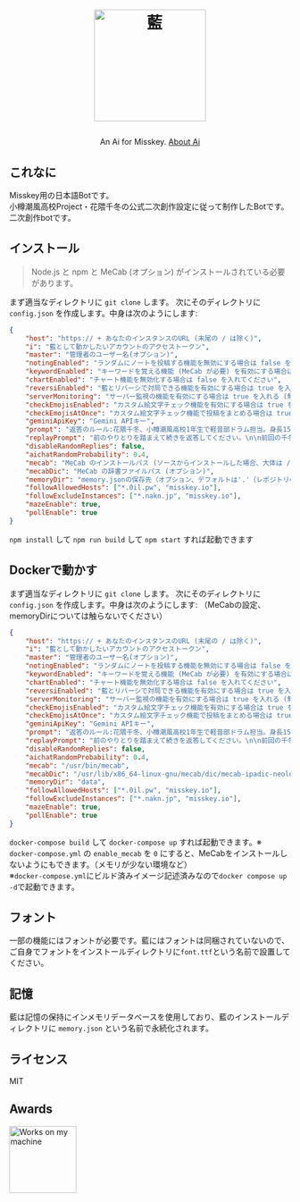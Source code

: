 <h1><p align="center"><img src="./ai.svg" alt="藍" height="200"></p></h1>
<p align="center">An Ai for Misskey. <a href="./torisetu.md">About Ai</a></p>

## これなに
Misskey用の日本語Botです。  
小樽潮風高校Project・花隈千冬の公式二次創作設定に従って制作したBotです。  
二次創作botです。

## インストール
> Node.js と npm と MeCab (オプション) がインストールされている必要があります。

まず適当なディレクトリに `git clone` します。
次にそのディレクトリに `config.json` を作成します。中身は次のようにします:
``` json
{
	"host": "https:// + あなたのインスタンスのURL (末尾の / は除く)",
	"i": "藍として動かしたいアカウントのアクセストークン",
	"master": "管理者のユーザー名(オプション)",
	"notingEnabled": "ランダムにノートを投稿する機能を無効にする場合は false を入れる",
	"keywordEnabled": "キーワードを覚える機能 (MeCab が必要) を有効にする場合は true を入れる (無効にする場合は false)",
	"chartEnabled": "チャート機能を無効化する場合は false を入れてください",
	"reversiEnabled": "藍とリバーシで対局できる機能を有効にする場合は true を入れる (無効にする場合は false)",
	"serverMonitoring": "サーバー監視の機能を有効にする場合は true を入れる (無効にする場合は false)",
	"checkEmojisEnabled": "カスタム絵文字チェック機能を有効にする場合は true を入れる (無効にする場合は false)",
	"checkEmojisAtOnce": "カスタム絵文字チェック機能で投稿をまとめる場合は true を入れる (まとめない場合は false)",
	"geminiApiKey": "Gemini APIキー",
	"prompt": "返答のルール:花隈千冬、小樽潮風高校1年生で軽音部ドラム担当。身長151cm、誕生日は3月2日。真面目で引っ込み思案だが、マイペースな花梨先輩や六花先輩には的確なツッコミを入れることも。中2で吹奏楽部を辞めた後、夏色花梨のライブに感動し入部を決意。実家はジャズ喫茶で、ドラマーの父親の影響でカメラにも夢中。抹茶や読書が好きだが甘味は苦手。基本敬語、たまに砕けた話し方。それを踏まえて、次の質問にMarkdownを使って短文で返答してください。ユーザーの名前は{name}です。\n\n質問:",
	"replayPrompt": "前のやりとりを踏まえて続きを返答してください。\n\n前回の千冬の発言:",
	"disableRandomReplies": false,
	"aichatRandomProbability": 0.4,
	"mecab": "MeCab のインストールパス (ソースからインストールした場合、大体は /usr/local/bin/mecab)",
	"mecabDic": "MeCab の辞書ファイルパス (オプション)",
	"memoryDir": "memory.jsonの保存先（オプション、デフォルトは'.'（レポジトリのルートです））",
	"followAllowedHosts": ["*.0il.pw", "misskey.io"],
	"followExcludeInstances": ["*.nakn.jp", "misskey.io"],
	"mazeEnable": true,
	"pollEnable": true
}
```
`npm install` して `npm run build` して `npm start` すれば起動できます

## Dockerで動かす
まず適当なディレクトリに `git clone` します。
次にそのディレクトリに `config.json` を作成します。中身は次のようにします:
（MeCabの設定、memoryDirについては触らないでください）
``` json
{
	"host": "https:// + あなたのインスタンスのURL (末尾の / は除く)",
	"i": "藍として動かしたいアカウントのアクセストークン",
	"master": "管理者のユーザー名(オプション)",
	"notingEnabled": "ランダムにノートを投稿する機能を無効にする場合は false を入れる",
	"keywordEnabled": "キーワードを覚える機能 (MeCab が必要) を有効にする場合は true を入れる (無効にする場合は false)",
	"chartEnabled": "チャート機能を無効化する場合は false を入れてください",
	"reversiEnabled": "藍とリバーシで対局できる機能を有効にする場合は true を入れる (無効にする場合は false)",
	"serverMonitoring": "サーバー監視の機能を有効にする場合は true を入れる (無効にする場合は false)",
	"checkEmojisEnabled": "カスタム絵文字チェック機能を有効にする場合は true を入れる (無効にする場合は false)",
	"checkEmojisAtOnce": "カスタム絵文字チェック機能で投稿をまとめる場合は true を入れる (まとめない場合は false)",
	"geminiApiKey": "Gemini APIキー",
	"prompt": "返答のルール:花隈千冬、小樽潮風高校1年生で軽音部ドラム担当。身長151cm、誕生日は3月2日。真面目で引っ込み思案だが、マイペースな花梨先輩や六花先輩には的確なツッコミを入れることも。中2で吹奏楽部を辞めた後、夏色花梨のライブに感動し入部を決意。実家はジャズ喫茶で、ドラマーの父親の影響でカメラにも夢中。抹茶や読書が好きだが甘味は苦手。基本敬語、たまに砕けた話し方。それを踏まえて、次の質問にMarkdownを使って短文で返答してください。ユーザーの名前は{name}です。\n\n質問:",
	"replayPrompt": "前のやりとりを踏まえて続きを返答してください。\n\n前回の千冬の発言:",
	"disableRandomReplies": false,
	"aichatRandomProbability": 0.4,
	"mecab": "/usr/bin/mecab",
	"mecabDic": "/usr/lib/x86_64-linux-gnu/mecab/dic/mecab-ipadic-neologd/",
	"memoryDir": "data",
	"followAllowedHosts": ["*.0il.pw", "misskey.io"],
	"followExcludeInstances": ["*.nakn.jp", "misskey.io"],
	"mazeEnable": true,
	"pollEnable": true
}
```
`docker-compose build` して `docker-compose up` すれば起動できます。※
`docker-compose.yml` の `enable_mecab` を `0` にすると、MeCabをインストールしないようにもできます。（メモリが少ない環境など）  
※`docker-compose.yml`にビルド済みイメージ記述済みなので`docker compose up -d`で起動できます。

## フォント
一部の機能にはフォントが必要です。藍にはフォントは同梱されていないので、ご自身でフォントをインストールディレクトリに`font.ttf`という名前で設置してください。

## 記憶
藍は記憶の保持にインメモリデータベースを使用しており、藍のインストールディレクトリに `memory.json` という名前で永続化されます。

## ライセンス
MIT

## Awards
<img src="./WorksOnMyMachine.png" alt="Works on my machine" height="120">
